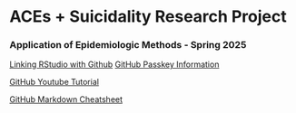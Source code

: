 # ACEs + Suicidality Research Project
### Application of Epidemiologic Methods - Spring 2025

[Linking RStudio with Github](https://happygitwithr.com/rstudio-git-github.html)
[GitHub Passkey Information](https://docs.github.com/en/authentication/authenticating-with-a-passkey/managing-your-passkeys)

[GitHub Youtube Tutorial](https://www.youtube.com/watch?v=S7XpTAnSDL4) 

[GitHub Markdown Cheatsheet](https://github.com/adam-p/markdown-here/wiki/Markdown-Here-Cheatsheet)

